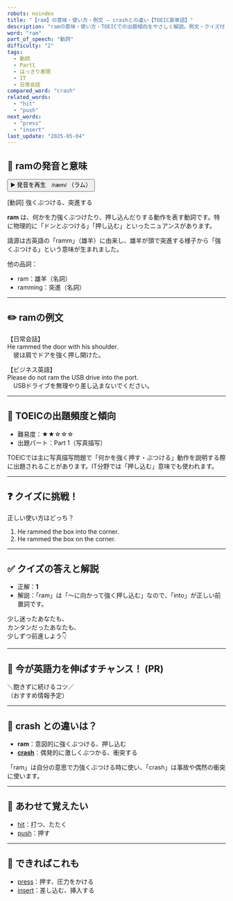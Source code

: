 ```yaml
---
robots: noindex
title: "【ram】の意味・使い方・例文 ― crashとの違い【TOEIC英単語】"
description: "ramの意味・使い方・TOEICでの出題傾向をやさしく解説。例文・クイズ付きでcrashとの違いもわかりやすく学べます。"
word: "ram"
part_of_speech: "動詞"
difficulty: "2"
tags:
  - 動詞
  - Part1
  - はっきり表現
  - IT
  - 日常会話
compared_word: "crash"
related_words:
  - "hit"
  - "push"
next_words:
  - "press"
  - "insert"
last_update: "2025-05-04"
---
```


## 🔰 ramの発音と意味

<button class="play-audio" onclick="playTTS('ram')">
  <span class="play-audio-main">
    ▶️ 発音を再生　/ræm/
  </span>
  <span class="play-audio-sub">
    （ラム）
  </span>
</button>

[動詞] 強くぶつける、突進する

**ram** は、何かを力強くぶつけたり、押し込んだりする動作を表す動詞です。特に物理的に「ドンとぶつける」「押し込む」といったニュアンスがあります。

語源は古英語の「ramm」（雄羊）に由来し、雄羊が頭で突進する様子から「強くぶつける」という意味が生まれました。

他の品詞：  
- ram：雄羊（名詞）
- ramming：突進（名詞）

---

## ✏️ ramの例文

【日常会話】  
He rammed the door with his shoulder.  
　彼は肩でドアを強く押し開けた。

【ビジネス英語】  
Please do not ram the USB drive into the port.  
　USBドライブを無理やり差し込まないでください。

---

## 🎯 TOEICの出題頻度と傾向

- 難易度：★★☆☆☆
- 出題パート：Part 1（写真描写）

TOEICでは主に写真描写問題で「何かを強く押す・ぶつける」動作を説明する際に出題されることがあります。IT分野では「押し込む」意味でも使われます。

---

## ❓ クイズに挑戦！

正しい使い方はどっち？

1. He rammed the box into the corner.  
2. He rammed the box on the corner.

---

## ✅ クイズの答えと解説

- 正解：**1**
- 解説：「ram」は「～に向かって強く押し込む」なので、「into」が正しい前置詞です。

少し迷ったあなたも、  
カンタンだったあなたも、  
少しずつ前進しよう👇️

---

## 🚀 今が英語力を伸ばすチャンス！ (PR)

<div class="info-center">
＼飽きずに続けるコツ／<br>  
（おすすめ情報予定）
</div>

---

## 🤔  crash との違いは？

- **ram**：意図的に強くぶつける、押し込む
- **[crash](/word/crash)**：偶発的に激しくぶつかる、衝突する

「ram」は自分の意思で力強くぶつける時に使い、「crash」は事故や偶然の衝突に使います。

---

## 🧩 あわせて覚えたい

- [hit](/word/hit)：打つ、たたく
- [push](/word/push)：押す

---

## 📖 できればこれも

- [press](/word/press)：押す、圧力をかける
- [insert](/word/insert)：差し込む、挿入する

<!-- cvid: aid05_bid27 -->
